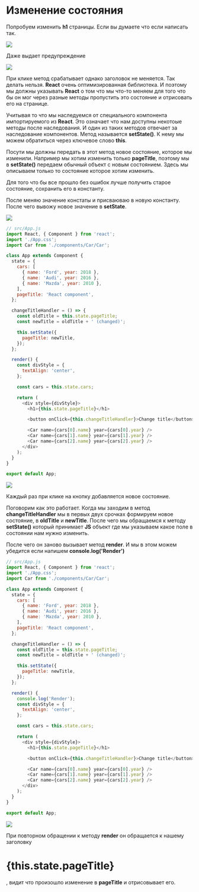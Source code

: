# Изменение состояния

Попробуем изменить **h1** страницы. Если вы думаете что если написать так.

![](./img/010.png)

Даже выдает предупреждение

![](./img/011.png)

При клике метод срабатывает однако заголовок не меняется. Так делать нельзя. **React** очень оптимизированная библиотека. И поэтому мы должны указывать **React** о том что мы что-то меняем для того что бы он мог через разные методы пропустить это состояние и отрисовать его на странице.

Учитывая то что мы наследуемся от специального компонента импортируемого из **React**. Это означает что нам доступны некотоые методы после наследования. И один из таких методов отвечает за наследование компонентов. Метод называется **setState()**. К нему мы можем обратиться через ключевое слово **this**.

Посути мы должны передать в этот метод новое состояние, которое мы изменили. Например мы хотим изменить только **pageTitle**, поэтому мы в **setState()** передаем обычный объект с новым состоянием. Здесь мы описываем только то состояние которое хотим изменить.

Для того что бы все прошло без ошибок лучше получить старое состояние, сохранить его в константу.

После меняю значение констаты и присваюваю в новую константу. После чего вывожу новое значение в **setState**.

![](./img/012.png)

```js
// src/App.js
import React, { Component } from 'react';
import './App.css';
import Car from './components/Car/Car';

class App extends Component {
  state = {
    cars: [
      { name: 'Ford', year: 2018 },
      { name: 'Audi', year: 2016 },
      { name: 'Mazda', year: 2010 },
    ],
    pageTitle: 'React component',
  };

  changeTitleHandler = () => {
    const oldTitle = this.state.pageTitle;
    const newTitle = oldTitle + ' (changed)';

    this.setState({
      pageTitle: newTitle,
    });
  };

  render() {
    const divStyle = {
      textAlign: 'center',
    };

    const cars = this.state.cars;

    return (
      <div style={divStyle}>
        <h1>{this.state.pageTitle}</h1>

        <button onClick={this.changeTitleHandler}>Change title</button>

        <Car name={cars[0].name} year={cars[0].year} />
        <Car name={cars[1].name} year={cars[1].year} />
        <Car name={cars[2].name} year={cars[2].year} />
      </div>
    );
  }
}

export default App;
```

![](./img/013.png)

Каждый раз при клике на кнопку добавляется новое состояние.

Поговорим как это работает. Когда мы заходим в метод **changeTitleHandler** мы в первых двух срочках формируем новое состояние, в **oldTitle** и **newTitle**. После чего мы обращаемся к методу **setState()** который принимает **JS** объект где мы указываем какое поле в состоянии нам нужно изменить.

После чего он заново вызывает метод **render**. И мы в этом можем убедится если напишем **console.log('Render')**

```js
// src/App.js
import React, { Component } from 'react';
import './App.css';
import Car from './components/Car/Car';

class App extends Component {
  state = {
    cars: [
      { name: 'Ford', year: 2018 },
      { name: 'Audi', year: 2016 },
      { name: 'Mazda', year: 2010 },
    ],
    pageTitle: 'React component',
  };

  changeTitleHandler = () => {
    const oldTitle = this.state.pageTitle;
    const newTitle = oldTitle + ' (changed)';

    this.setState({
      pageTitle: newTitle,
    });
  };

  render() {
    console.log('Render');
    const divStyle = {
      textAlign: 'center',
    };

    const cars = this.state.cars;

    return (
      <div style={divStyle}>
        <h1>{this.state.pageTitle}</h1>

        <button onClick={this.changeTitleHandler}>Change title</button>

        <Car name={cars[0].name} year={cars[0].year} />
        <Car name={cars[1].name} year={cars[1].year} />
        <Car name={cars[2].name} year={cars[2].year} />
      </div>
    );
  }
}

export default App;
```

![](./img/014.png)

При повторном обращении к методу **render** он обращается к нашему заголовку **<h1>{this.state.pageTitle}</h1>**, видит что произошло изменение в **pageTitle** и отрисовывает его.
